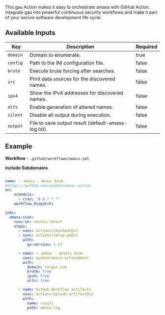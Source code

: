 This gau Action makes it easy to orchestrate amass with GitHub Action. Integrate gau into powerful continuous security workflows and make it part of your secure software development life cycle.

Available Inputs
------

| Key               | Description                                         | Required |
| ----------------- | --------------------------------------------------- | -------- |
| `domain`          | Domain to enumerate.                                | true     |
| `config `         | Path to the INI configuration file.                 | false    |
| `brute`           | Execute brute forcing after searches.               | false    |
| `src`             | Print data sources for the discovered names.        | false    |
| `ipv4`            | Show the IPv4 addresses for discovered names.       | false    |
| `alts`            | Enable generation of altered names.                 | false    |
| `silent`          | Disable all output during execution.                | false    |
| `output`          | File to save output result (default-amass-log.txt). | false    |


Example
------

**Workflow** - `.github/workflows/amass.yml`

**include Subdomains**
```yaml

name: 💥 amass - Amass Enum
#https://github.com/ayadim/amass-action
on:
    schedule:
      - cron: '0 0 * * *'
    workflow_dispatch:

jobs:
  amass-scan:
    runs-on: ubuntu-latest
    steps:
      - uses: actions/checkout@v3
      - uses: actions/setup-go@v3
        with:
          go-version: 1.17

      - name: 💥 amass - assets Enum
        uses: ayadim/amass-action@main
        with:
          domain: target.com
          brute: true
          ipv4: true
          alts: true

      - name: GitHub Workflow artifacts
        uses: actions/upload-artifact@v2
        with:
          name: result
          path: amass.log



```



